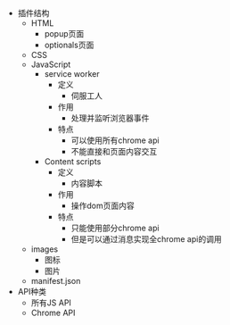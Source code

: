 - 插件结构
  - HTML
    - popup页面
    - optionals页面
  - CSS
  - JavaScript
    - service worker
      - 定义
        - 伺服工人
      - 作用
        - 处理并监听浏览器事件
      - 特点
        - 可以使用所有chrome api
        - 不能直接和页面内容交互
    - Content scripts
      - 定义
        - 内容脚本
      - 作用
        - 操作dom页面内容
      - 特点
        - 只能使用部分chrome api
        - 但是可以通过消息实现全chrome api的调用
  - images
    - 图标
    - 图片
  - manifest.json
- API种类
  - 所有JS API
  - Chrome API